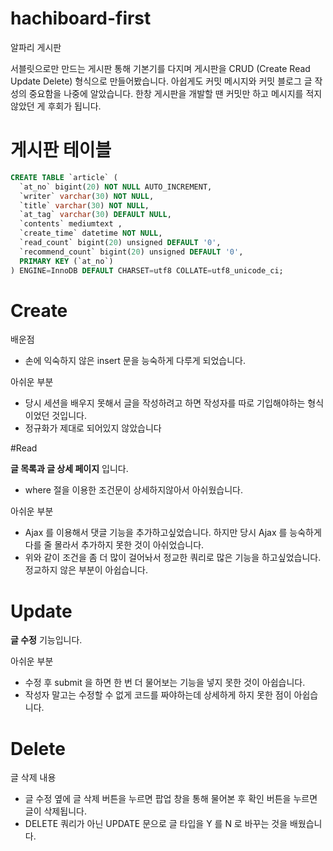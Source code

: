 # hachiboard-first
알파리 게시판


서블릿으로만 만드는 게시판 통해 기본기를 다지며 게시판을 CRUD (Create Read Update Delete) 형식으로 만들어봤습니다.
아쉽게도 커밋 메시지와 커밋 블로그 글 작성의 중요함을 나중에 알았습니다.
한창 게시판을 개발할 땐 커밋만 하고 메시지를 적지 않았던 게 후회가 됩니다.

# 게시판 테이블
```sql
CREATE TABLE `article` (
  `at_no` bigint(20) NOT NULL AUTO_INCREMENT,
  `writer` varchar(30) NOT NULL,
  `title` varchar(30) NOT NULL,
  `at_tag` varchar(30) DEFAULT NULL,
  `contents` mediumtext ,
  `create_time` datetime NOT NULL,
  `read_count` bigint(20) unsigned DEFAULT '0',
  `recommend_count` bigint(20) unsigned DEFAULT '0',
  PRIMARY KEY (`at_no`)
) ENGINE=InnoDB DEFAULT CHARSET=utf8 COLLATE=utf8_unicode_ci;
```

# Create

배운점
 - 손에 익숙하지 않은 insert 문을 능숙하게 다루게 되었습니다.
 
아쉬운 부분
  - 당시 세션을 배우지 못해서 글을 작성하려고 하면 작성자를 따로 기입해야하는 형식이었던 것입니다.
  - 정규화가 제대로 되어있지 않았습니다
  
#Read

**글 목록과 글 상세 페이지** 입니다.


  - where 절을 이용한 조건문이 상세하지않아서 아쉬웠습니다.
  
아쉬운 부분

  - Ajax 를 이용해서 댓글 기능을 추가하고싶었습니다. 하지만 당시 Ajax 를 능숙하게 다를 줄 몰라서 추가하지 못한 것이 아쉬었습니다.
  - 위와 같이 조건을 좀 더 많이 걸어놔서 정교한 쿼리로 많은 기능을 하고싶었습니다. 정교하지 않은 부분이 아쉽습니다.
  
# Update

**글 수정** 기능입니다.

아쉬운 부분

  - 수정 후 submit 을 하면 한 번 더 물어보는 기능을 넣지 못한 것이 아쉽습니다.
  - 작성자 말고는 수정할 수 없게 코드를 짜야하는데 상세하게 하지 못한 점이 아쉽습니다.
  
# Delete

글 삭제 내용
  
  - 글 수정 옆에 글 삭제 버튼을 누르면 팝업 창을 통해 물어본 후 확인 버튼을 누르면 글이 삭제됩니다.
  - DELETE 쿼리가 아닌 UPDATE 문으로 글 타입을 Y 를 N 로 바꾸는 것을 배웠습니다.
